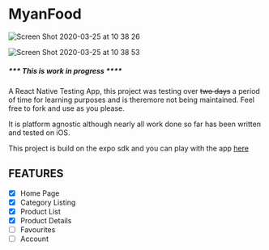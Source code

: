 # MyanFood

 ![Screen Shot 2020-03-25 at 10 38 26](https://user-images.githubusercontent.com/8923057/77500942-e1b9a580-6e84-11ea-8989-54e5c392bb5b.png)

 ![Screen Shot 2020-03-25 at 10 38 53](https://user-images.githubusercontent.com/8923057/77500962-eda56780-6e84-11ea-9c9a-9554b349dbd9.png)

##### *** This is work in progress ****
A React Native Testing App, this project was testing over ~~two days~~ a period of time for learning purposes and is theremore not being maintained. Feel free to fork and use as you please.

It is platform agnostic although nearly all work done so far has been written and tested on iOS.

This project is build on the expo sdk and you can play with the app  [here](https://exp.host/@wpt/food)

## FEATURES

- [x] Home Page
- [x] Category Listing
- [x] Product List
- [x] Product Details
- [ ] Favourites
- [ ] Account
